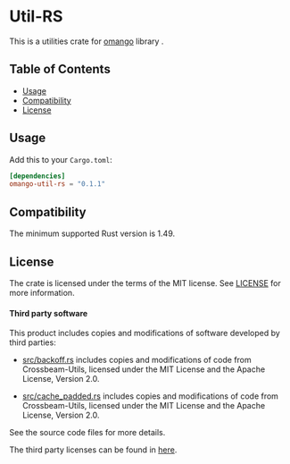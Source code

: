 # Util-RS

This is a utilities crate for [omango](https://github.com/tqtrungse/omango) library .<br />

## Table of Contents

- [Usage](#usage)
- [Compatibility](#compatibility)
- [License](#license)

## Usage

Add this to your `Cargo.toml`:
```toml
[dependencies]
omango-util-rs = "0.1.1"
```

## Compatibility

The minimum supported Rust version is 1.49.

## License

The crate is licensed under the terms of the MIT
license. See [LICENSE](LICENSE) for more information.

#### Third party software

This product includes copies and modifications of software developed by third parties:

* [src/backoff.rs](src/backoff.rs) includes copies and modifications of code from Crossbeam-Utils,
  licensed under the MIT License and the Apache License, Version 2.0.

* [src/cache_padded.rs](src/cache_padded.rs) includes copies and modifications of code from Crossbeam-Utils,
  licensed under the MIT License and the Apache License, Version 2.0.

See the source code files for more details.

The third party licenses can be found in [here](https://github.com/crossbeam-rs/crossbeam/tree/master/crossbeam-utils#LICENSE).
